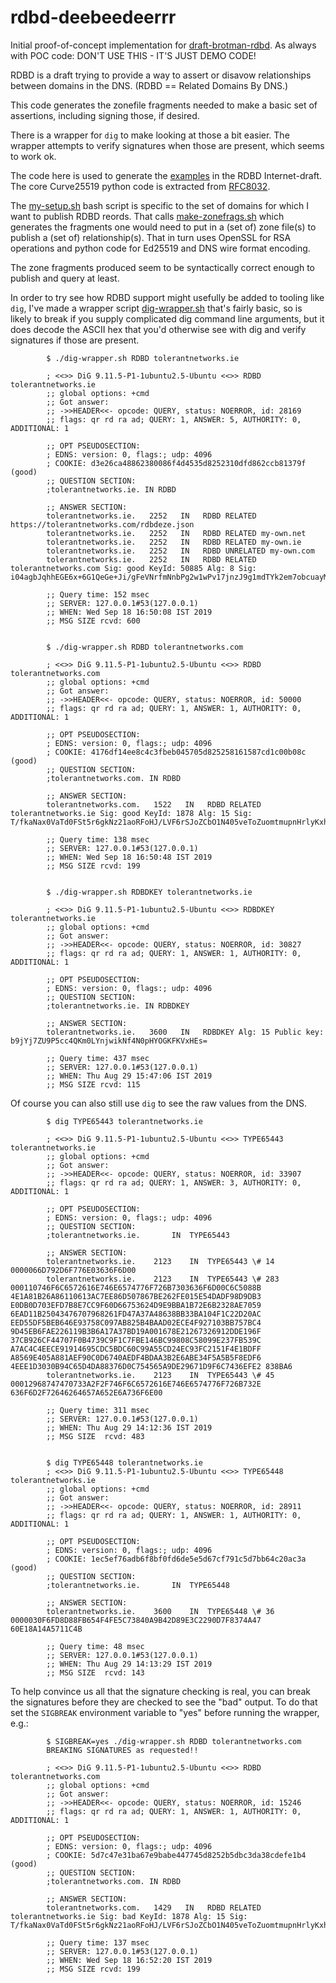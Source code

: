 # rdbd-deebeedeerrr

Initial proof-of-concept implementation for
[draft-brotman-rdbd](https://tools.ietf.org/html/draft-brotman-rdbd).  As
always with POC code: DON'T USE THIS - IT'S JUST DEMO CODE!

RDBD is a draft trying to provide a way to assert or disavow relationships
between domains in the DNS. (RDBD == Related Domains By DNS.)

This code generates the zonefile fragments needed to make a basic set of
assertions, including signing those, if desired. 

There is a wrapper for ``dig`` to make looking at those a bit easier. The
wrapper attempts to verify signatures when those are present, which seems to
work ok. 

The code here is used to generate the
[examples](https://github.com/abrotman/related-domains-by-dns/master/mk-examples.sh)
in the RDBD Internet-draft. The core Curve25519 python code is extracted from
[RFC8032](https://tools.ietf.org/html/rfc8032).

The [my-setup.sh](./my-setup.sh) bash script is specific to the set of domains
for which I want to publish RDBD reords. That calls
[make-zonefrags.sh](./make-zonefrags.sh) which generates the fragments one
would need to put in a (set of) zone file(s) to publish a (set of)
relationship(s). That in turn uses OpenSSL for RSA operations and python code
for Ed25519 and DNS wire format encoding.

The zone fragments produced seem to be syntactically correct enough to publish
and query at least.

In order to try see how RDBD support might usefully be added to tooling like
``dig``, I've made a wrapper script [dig-wrapper.sh](./dig-wrapper.sh) that's
fairly basic, so is likely to break if you supply complicated dig command line
arguments, but it does decode the ASCII hex that you'd otherwise see with dig
and verify signatures if those are present. 

            $ ./dig-wrapper.sh RDBD tolerantnetworks.ie
            
            ; <<>> DiG 9.11.5-P1-1ubuntu2.5-Ubuntu <<>> RDBD tolerantnetworks.ie
            ;; global options: +cmd
            ;; Got answer:
            ;; ->>HEADER<<- opcode: QUERY, status: NOERROR, id: 28169
            ;; flags: qr rd ra ad; QUERY: 1, ANSWER: 5, AUTHORITY: 0, ADDITIONAL: 1
            
            ;; OPT PSEUDOSECTION:
            ; EDNS: version: 0, flags:; udp: 4096
            ; COOKIE: d3e26ca48862380086f4d4535d8252310dfd862ccb81379f (good)
            ;; QUESTION SECTION:
            ;tolerantnetworks.ie. IN RDBD
            
            ;; ANSWER SECTION:
            tolerantnetworks.ie.   2252   IN   RDBD RELATED https://tolerantnetworks.com/rdbdeze.json
            tolerantnetworks.ie.   2252   IN   RDBD RELATED my-own.net
            tolerantnetworks.ie.   2252   IN   RDBD RELATED my-own.ie
            tolerantnetworks.ie.   2252   IN   RDBD UNRELATED my-own.com
            tolerantnetworks.ie.   2252   IN   RDBD RELATED tolerantnetworks.com Sig: good KeyId: 50885 Alg: 8 Sig: i04agbJqhhEGE6x+6G1QeGe+Ji/gFeVNrfmNnbPg2w1wPv17jnzJ9g1mdTYk2em7obcuayMornBZbq0RslBDR2cHloJh/Uejekhji7M7oQTxwi0grO7VXfW+tkbpN1jAl6uCW0uq0C7OT5JxA7t1e8SdRetvriJhGbO2oXo3vRmgAWeOISZzJpEt3hlvN8uSbPRHB/C0c5yfHH++FGvJmAjFgJniN/tTnKesTE7s6RkUaVzcW9xgyZpVzSTsk/whUfThvf+oVp5AWoga75DA1nQK7fS9qjsuar409aW1+O32Tu4dMDC5TGXU2og3bQx1RWWp3ilnHZ9sdDbv4oOLpg==
            
            ;; Query time: 152 msec
            ;; SERVER: 127.0.0.1#53(127.0.0.1)
            ;; WHEN: Wed Sep 18 16:50:08 IST 2019
            ;; MSG SIZE rcvd: 600
            
            
            $ ./dig-wrapper.sh RDBD tolerantnetworks.com
            
            ; <<>> DiG 9.11.5-P1-1ubuntu2.5-Ubuntu <<>> RDBD tolerantnetworks.com
            ;; global options: +cmd
            ;; Got answer:
            ;; ->>HEADER<<- opcode: QUERY, status: NOERROR, id: 50000
            ;; flags: qr rd ra ad; QUERY: 1, ANSWER: 1, AUTHORITY: 0, ADDITIONAL: 1
            
            ;; OPT PSEUDOSECTION:
            ; EDNS: version: 0, flags:; udp: 4096
            ; COOKIE: 4176df14ee8c4c3fbeb045705d825258161587cd1c00b08c (good)
            ;; QUESTION SECTION:
            ;tolerantnetworks.com. IN RDBD
            
            ;; ANSWER SECTION:
            tolerantnetworks.com.   1522   IN   RDBD RELATED tolerantnetworks.ie Sig: good KeyId: 1878 Alg: 15 Sig: T/fkaNax0VaTd0FSt5r6gkNz21aoRFoHJ/LVF6rSJoZCbO1N405veToZuomtmupnHrlyKxh4bnLkkvijUKtlBQ==
            
            ;; Query time: 138 msec
            ;; SERVER: 127.0.0.1#53(127.0.0.1)
            ;; WHEN: Wed Sep 18 16:50:48 IST 2019
            ;; MSG SIZE rcvd: 199
            
            
            $ ./dig-wrapper.sh RDBDKEY tolerantnetworks.ie

            ; <<>> DiG 9.11.5-P1-1ubuntu2.5-Ubuntu <<>> RDBDKEY tolerantnetworks.ie
            ;; global options: +cmd
            ;; Got answer:
            ;; ->>HEADER<<- opcode: QUERY, status: NOERROR, id: 30827
            ;; flags: qr rd ra ad; QUERY: 1, ANSWER: 1, AUTHORITY: 0, ADDITIONAL: 1
            
            ;; OPT PSEUDOSECTION:
            ; EDNS: version: 0, flags:; udp: 4096
            ;; QUESTION SECTION:
            ;tolerantnetworks.ie. IN RDBDKEY
            
            ;; ANSWER SECTION:
            tolerantnetworks.ie.   3600   IN   RDBDKEY Alg: 15 Public key: b9jYj7ZU9P5cc4QKm0LYnjwikNf4N0pHYOGKFKVxHEs=
            
            ;; Query time: 437 msec
            ;; SERVER: 127.0.0.1#53(127.0.0.1)
            ;; WHEN: Thu Aug 29 15:47:06 IST 2019
            ;; MSG SIZE rcvd: 115
            

Of course you can also still use ``dig`` to see the
raw values from the DNS.

            $ dig TYPE65443 tolerantnetworks.ie
            
            ; <<>> DiG 9.11.5-P1-1ubuntu2.5-Ubuntu <<>> TYPE65443 tolerantnetworks.ie
            ;; global options: +cmd
            ;; Got answer:
            ;; ->>HEADER<<- opcode: QUERY, status: NOERROR, id: 33907
            ;; flags: qr rd ra ad; QUERY: 1, ANSWER: 3, AUTHORITY: 0, ADDITIONAL: 1
            
            ;; OPT PSEUDOSECTION:
            ; EDNS: version: 0, flags:; udp: 4096
            ;; QUESTION SECTION:
            ;tolerantnetworks.ie.		IN	TYPE65443
            
            ;; ANSWER SECTION:
            tolerantnetworks.ie.	2123	IN	TYPE65443 \# 14 0000066D792D6F776E03636F6D00
            tolerantnetworks.ie.	2123	IN	TYPE65443 \# 283 000110746F6C6572616E746E6574776F726B7303636F6D00C6C5088B 4E1A81B26A86110613AC7EE86D507867BE262FE015E54DADF98D9DB3 E0DB0D703EFD7B8E7CC9F60D66753624D9E9BBA1B72E6B2328AE7059 6EAD11B25043476707968261FD47A37A48638BB33BA104F1C22D20AC EED55DF5BEB646E93758C097AB825B4BAAD02ECE4F927103BB757BC4 9D45EB6FAE226119B3B6A17A37BD19A001678E21267326912DDE196F 37CB926CF44707F0B4739C9F1C7FBE146BC99808C58099E237FB539C A7AC4C4EECE91914695CDC5BDC60C99A55CD24EC93FC2151F4E1BDFF A8569E405A881AEF90C0D6740AEDF4BDAA3B2E6ABE34F5A5B5F8EDF6 4EEE1D3030B94C65D4DA88376D0C754565A9DE29671D9F6C7436EFE2 838BA6
            tolerantnetworks.ie.	2123	IN	TYPE65443 \# 45 00012968747470733A2F2F746F6C6572616E746E6574776F726B732E 636F6D2F72646264657A652E6A736F6E00
            
            ;; Query time: 311 msec
            ;; SERVER: 127.0.0.1#53(127.0.0.1)
            ;; WHEN: Thu Aug 29 14:12:36 IST 2019
            ;; MSG SIZE  rcvd: 483
            
            
            $ dig TYPE65448 tolerantnetworks.ie
            ; <<>> DiG 9.11.5-P1-1ubuntu2.5-Ubuntu <<>> TYPE65448 tolerantnetworks.ie
            ;; global options: +cmd
            ;; Got answer:
            ;; ->>HEADER<<- opcode: QUERY, status: NOERROR, id: 28911
            ;; flags: qr rd ra ad; QUERY: 1, ANSWER: 1, AUTHORITY: 0, ADDITIONAL: 1
            
            ;; OPT PSEUDOSECTION:
            ; EDNS: version: 0, flags:; udp: 4096
            ; COOKIE: 1ec5ef76adb6f8bf0fd6de5e5d67cf791c5d7bb64c20ac3a (good)
            ;; QUESTION SECTION:
            ;tolerantnetworks.ie.		IN	TYPE65448
            
            ;; ANSWER SECTION:
            tolerantnetworks.ie.	3600	IN	TYPE65448 \# 36 0000030F6FD8D88FB654F4FE5C73840A9B42D89E3C2290D7F8374A47 60E18A14A5711C4B
            
            ;; Query time: 48 msec
            ;; SERVER: 127.0.0.1#53(127.0.0.1)
            ;; WHEN: Thu Aug 29 14:13:29 IST 2019
            ;; MSG SIZE  rcvd: 143

To help convince us all that the signature checking is real, 
you can break the signatures before they are checked to see
the "bad" output. To do that set the ``SIGBREAK`` environment
variable to "yes" before running the wrapper, e.g.:

            $ SIGBREAK=yes ./dig-wrapper.sh RDBD tolerantnetworks.com
            BREAKING SIGNATURES as requested!!
            
            ; <<>> DiG 9.11.5-P1-1ubuntu2.5-Ubuntu <<>> RDBD tolerantnetworks.com
            ;; global options: +cmd
            ;; Got answer:
            ;; ->>HEADER<<- opcode: QUERY, status: NOERROR, id: 15246
            ;; flags: qr rd ra ad; QUERY: 1, ANSWER: 1, AUTHORITY: 0, ADDITIONAL: 1
            
            ;; OPT PSEUDOSECTION:
            ; EDNS: version: 0, flags:; udp: 4096
            ; COOKIE: 5d7c47e31ba67e9babe447745d8252b5dbc3da38cdefe1b4 (good)
            ;; QUESTION SECTION:
            ;tolerantnetworks.com. IN RDBD
            
            ;; ANSWER SECTION:
            tolerantnetworks.com.   1429   IN   RDBD RELATED tolerantnetworks.ie Sig: bad KeyId: 1878 Alg: 15 Sig: T/fkaNax0VaTd0FSt5r6gkNz21aoRFoHJ/LVF6rSJoZCbO1N405veToZuomtmupnHrlyKxh4bnLkkvijUKtlBQ==
            
            ;; Query time: 137 msec
            ;; SERVER: 127.0.0.1#53(127.0.0.1)
            ;; WHEN: Wed Sep 18 16:52:20 IST 2019
            ;; MSG SIZE rcvd: 199
            



